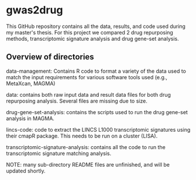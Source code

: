 # gwas2drug #

This GitHub repository contains all the data, results, and code used during my master's thesis. For this project we compared 2 drug repurposing methods, transcriptomic signature analysis and drug gene-set analysis. 

## Overview of directories

data-management: Contains R code to format a variety of the data used to match the input requirements for various software tools used (e.g., MetaXcan, MAGMA)

data: contains both raw input data and result data files for both drug repurposing analysis. Several files are missing due to size. 

drug-gene-set-analysis: contains the scripts used to run the drug gene-set analysis in MAGMA. 

lincs-code: code to extract the LINCS L1000 transcriptomic signatures using their cmapR package. This needs to be run on a cluster (LISA). 

transcriptomic-signature-analysis: contains all the code to run the transcriptomic signature matching analysis. 

NOTE: many sub-directory README files are unfinished, and will be updated shortly. 
